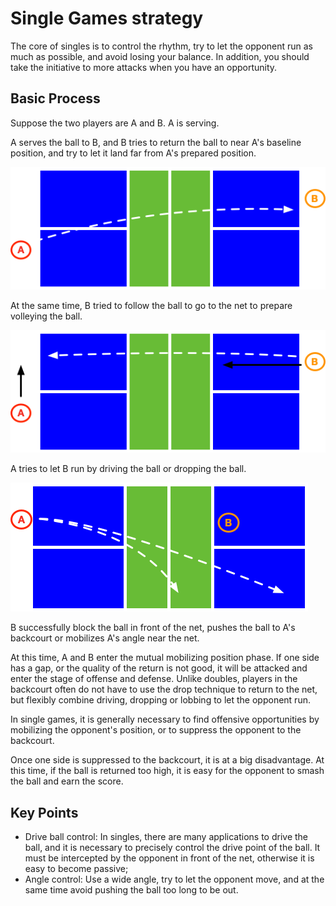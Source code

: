# Single Games strategy

The core of singles is to control the rhythm, try to let the opponent run as much as possible, and avoid losing your balance. In addition, you should take the initiative to more attacks when you have an opportunity.

## Basic Process

Suppose the two players are A and B. A is serving.

A serves the ball to B, and B tries to return the ball to near A's baseline position, and try to let it land far from A's prepared position.

![single-strategy-01](_images/single-strategy-01.png)

At the same time, B tried to follow the ball to go to the net to prepare volleying the ball.

![single-strategy-02](_images/single-strategy-02.png)

A tries to let B run by driving the ball or dropping the ball.

![single-strategy-03](_images/single-strategy-03.png)

B successfully block the ball in front of the net, pushes the ball to A's backcourt or mobilizes A's angle near the net.

At this time, A and B enter the mutual mobilizing position phase. If one side has a gap, or the quality of the return is not good, it will be attacked and enter the stage of offense and defense. Unlike doubles, players in the backcourt often do not have to use the drop technique to return to the net, but flexibly combine driving, dropping or lobbing to let the opponent run.

In single games, it is generally necessary to find offensive opportunities by mobilizing the opponent's position, or to suppress the opponent to the backcourt.

Once one side is suppressed to the backcourt, it is at a big disadvantage. At this time, if the ball is returned too high, it is easy for the opponent to smash the ball and earn the score.

## Key Points

* Drive ball control: In singles, there are many applications to drive the ball, and it is necessary to precisely control the drive point of the ball. It must be intercepted by the opponent in front of the net, otherwise it is easy to become passive;
* Angle control: Use a wide angle, try to let the opponent move, and at the same time avoid pushing the ball too long to be out.
